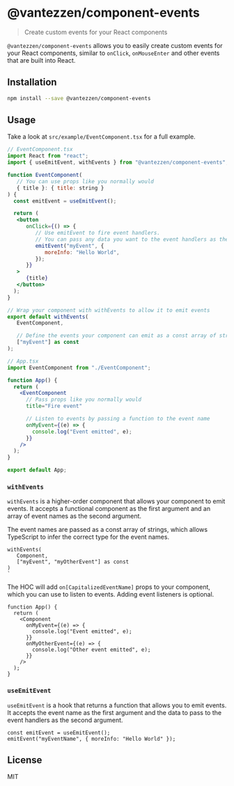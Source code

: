 # @vantezzen/component-events

> Create custom events for your React components

`@vantezzen/component-events` allows you to easily create custom events for your React components, similar to `onClick`, `onMouseEnter` and other events that are built into React.

## Installation

```bash
npm install --save @vantezzen/component-events
```

## Usage

Take a look at `src/example/EventComponent.tsx` for a full example.

```jsx
// EventComponent.tsx
import React from "react";
import { useEmitEvent, withEvents } from "@vantezzen/component-events";

function EventComponent(
   // You can use props like you normally would
   { title }: { title: string }
) {
  const emitEvent = useEmitEvent();

  return (
   <button
      onClick={() => {
         // Use emitEvent to fire event handlers.
         // You can pass any data you want to the event handlers as the second argument
         emitEvent("myEvent", {
            moreInfo: "Hello World",
         });
      }}
   >
      {title}
   </button>
  );
}

// Wrap your component with withEvents to allow it to emit events
export default withEvents(
   EventComponent,

   // Define the events your component can emit as a const array of strings
   ["myEvent"] as const
);

// App.tsx
import EventComponent from "./EventComponent";

function App() {
  return (
    <EventComponent
      // Pass props like you normally would
      title="Fire event"

      // Listen to events by passing a function to the event name
      onMyEvent={(e) => {
        console.log("Event emitted", e);
      }}
    />
  );
}

export default App;
```

### `withEvents`

`withEvents` is a higher-order component that allows your component to emit events. It accepts a functional component as the first argument and an array of event names as the second argument.

The event names are passed as a const array of strings, which allows TypeScript to infer the correct type for the event names.

```tsx
withEvents(
   Component,
   ["myEvent", "myOtherEvent"] as const
)
`
```

The HOC will add `on[CapitalizedEventName]` props to your component, which you can use to listen to events. Adding event listeners is optional.

```tsx
function App() {
  return (
    <Component
      onMyEvent={(e) => {
        console.log("Event emitted", e);
      }}
      onMyOtherEvent={(e) => {
        console.log("Other event emitted", e);
      }}
    />
  );
}
```

### `useEmitEvent`

`useEmitEvent` is a hook that returns a function that allows you to emit events. It accepts the event name as the first argument and the data to pass to the event handlers as the second argument.

```tsx
const emitEvent = useEmitEvent();
emitEvent("myEventName", { moreInfo: "Hello World" });
```

## License

MIT
